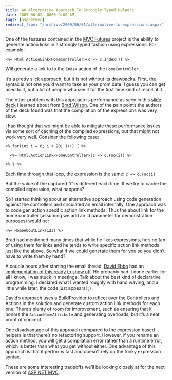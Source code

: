 ```yaml
---
title: An Alternative Approach To Strongly Typed Helpers
date: 2009-06-02 -0800 9:00 AM
tags: [aspnetmvc]
redirect_from: "/archive/2009/06/01/alternative-to-expressions.aspx/"
---
```


One of the features contained in the [MVC
Futures](http://aspnet.codeplex.com/Release/ProjectReleases.aspx?ReleaseId=24471 "ASP.NET MVC 1.0 Source")
project is the ability to generate action links in a strongly typed
fashion using expressions. For example:

```aspx-cs
<%= Html.ActionLink<HomeController>(c => c.Index()) %>
```

Will generate a link to to the `Index` action of the `HomeController`.

It’s a pretty slick approach, but it is not without its drawbacks.
First, the syntax is not one you’d want to take as your prom date. I
guess you can get used to it, but a lot of people who see it for the
first time kind of recoil at it.

The other problem with this approach is performance as seen in this
[slide
deck](http://www.slideshare.net/rudib/aspnet-mvc-performance "ASP.NET MVC Performance")
I learned about from [Brad
Wilson](http://bradwilson.typepad.com/ "Brad Wilson"). One of the pain
points the authors of the deck found was that the compilation of the
expressions was very slow.

I had thought that we might be able to mitigate these performance issues
via some sort of caching of the compiled expressions, but that might not
work very well. Consider the following case:

```aspx-cs
<% for(int i = 0; i < 20; i++) { %>

  <%= Html.ActionLink<HomeController>(c => c.Foo(i)) %>

<% } %>
```

Each time through that loop, the expression is the same: `c => c.Foo(i)`

But the value of the captured “i” is different each time. If we try to
cache the compiled expression, what happens?

So I started thinking about an alternative approach using code
generation against the controllers and circulated an email internally.
One approach was to code gen action specific action link methods. Thus
the about link for the home controller (assuming we add an id parameter
for demonstration purposes) would be:

```aspx-cs
<%= HomeAboutLink(123) %>
```

Brad had mentioned many times that while he likes expressions, he’s no
fan of using them for links and he tends to write specific action link
methods just like the above. So what if we could generate them for you
so you didn’t have to write them by hand?

A couple hours after starting the email thread, [David
Ebbo](http://blogs.msdn.com/davidebb/ "David Ebbo's Blog") had an
[implementation of this ready to show
off](http://blogs.msdn.com/davidebb/archive/2009/06/01/a-buildprovider-to-simplify-your-asp-net-mvc-action-links.aspx#comments "A build provider to simplify action links").
He probably had it done earlier for all I know, I was stuck in meetings.
Talk about the best kind of declarative programming. I declared what I
wanted roughly with hand waving, and a little while later, the code just
appears! ;)

David’s approach uses a BuildProvider to reflect over the Controllers
and Actions in the solution and generate custom action link methods for
each one. There’s plenty of room for improvement, such as ensuring that
it honors the `ActionNameAttribute` and generating overloads, but it’s a
neat proof of concept.

One disadvantage of this approach compared to the expression based
helpers is that there’s no refactoring support. However, if you rename
an action method, you will get a compilation error rather than a runtime
error, which is better than what you get without either. One advantage
of this approach is that it performs fast and doesn’t rely on the funky
expression syntax.

These are some interesting tradeoffs we’ll be looking closely at for the
next version of [ASP.NET MVC](http://asp.net/mvc "ASP.NET MVC Website").

